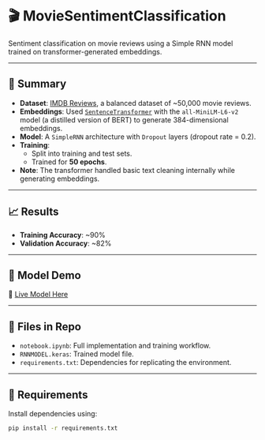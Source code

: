 # 🎬 MovieSentimentClassification

Sentiment classification on movie reviews using a Simple RNN model trained on transformer-generated embeddings.

---

## 🧾 Summary

- **Dataset**: [IMDB Reviews](https://www.kaggle.com/datasets/lakshmi25npathi/imdb-dataset-of-50k-movie-reviews), a balanced dataset of ~50,000 movie reviews.
- **Embeddings**: Used [`SentenceTransformer`](https://www.sbert.net/) with the `all-MiniLM-L6-v2` model (a distilled version of BERT) to generate 384-dimensional embeddings.
- **Model**: A `SimpleRNN` architecture with `Dropout` layers (dropout rate = 0.2).
- **Training**: 
  - Split into training and test sets.
  - Trained for **50 epochs**.
- **Note**: The transformer handled basic text cleaning internally while generating embeddings.

---

## 📈 Results

- **Training Accuracy**: ~90%
- **Validation Accuracy**: ~82%

---

## 🚀 Model Demo

🔗 [Live Model Here](https://abhinandan12345-simplemoviesentimentpredictor.hf.space/?__theme=system&deep_link=MfRyFAgZHP4)

---

## 📁 Files in Repo

- `notebook.ipynb`: Full implementation and training workflow.
- `RNNMODEL.keras`: Trained model file.
- `requirements.txt`: Dependencies for replicating the environment.

---

## 📌 Requirements

Install dependencies using:
```bash
pip install -r requirements.txt
